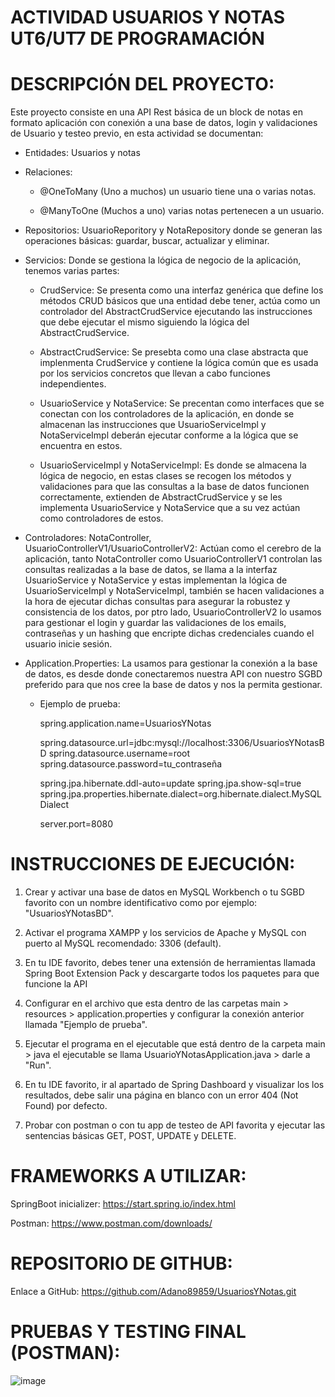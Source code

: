 # ACTIVIDAD USUARIOS Y NOTAS UT6/UT7 DE PROGRAMACIÓN

# DESCRIPCIÓN DEL PROYECTO:
Este proyecto consiste en una API Rest básica de un block de notas en formato aplicación con conexión a una base de datos, login y validaciones de Usuario y testeo previo, en esta actividad se documentan:

* Entidades: Usuarios y notas

* Relaciones: 
    - @OneToMany (Uno a muchos) un usuario tiene una o varias notas.

    - @ManyToOne (Muchos a uno) varias notas pertenecen a un usuario.

* Repositorios: UsuarioReporitory y NotaRepository donde se generan las operaciones básicas: guardar, buscar, actualizar y eliminar.

* Servicios: Donde se gestiona la lógica de negocio de la aplicación, tenemos varias partes:

    - CrudService: Se presenta como una interfaz genérica que define los métodos CRUD básicos que una entidad debe tener, actúa como un controlador del AbstractCrudService ejecutando las instrucciones que debe ejecutar el mismo siguiendo la lógica del AbstractCrudService.

    - AbstractCrudService: Se presebta como una clase abstracta que implenmenta CrudService y contiene la lógica común que es usada por los servicios concretos que llevan a cabo funciones independientes.

    - UsuarioService y NotaService: Se precentan como interfaces que se conectan con los controladores de la aplicación, en donde se almacenan las instrucciones que UsuarioServiceImpl y NotaServiceImpl deberán ejecutar conforme a la lógica que se encuentra en estos.

    - UsuarioServiceImpl y NotaServiceImpl: Es donde se almacena la lógica de negocio, en estas clases se recogen los métodos y validaciones para que las consultas a la base de datos funcionen correctamente, extienden de AbstractCrudService y se les implementa UsuarioService y NotaService que a su vez actúan como controladores de estos.

* Controladores: NotaController, UsuarioControllerV1/UsuarioControllerV2: Actúan como el cerebro de la aplicación, tanto NotaController como UsuarioControllerV1 controlan las consultas realizadas a la base de datos, se llama a la interfaz UsuarioService y NotaService y estas implementan la lógica de UsuarioServiceImpl y NotaServiceImpl, también se hacen validaciones a la hora de ejecutar dichas consultas para asegurar la robustez y consistencia de los datos, por ptro lado, UsuarioControllerV2 lo usamos para gestionar el login y guardar las validaciones de los emails, contraseñas y un hashing que encripte dichas credenciales cuando el usuario inicie sesión.

* Application.Properties: La usamos para gestionar la conexión a la base de datos, es desde donde conectaremos nuestra API con nuestro SGBD preferido para que nos cree la base de datos y nos la permita gestionar.

    - Ejemplo de prueba:

        spring.application.name=UsuariosYNotas
    
        spring.datasource.url=jdbc:mysql://localhost:3306/UsuariosYNotasBD
        spring.datasource.username=root
        spring.datasource.password=tu_contraseña
        
        spring.jpa.hibernate.ddl-auto=update
        spring.jpa.show-sql=true
        spring.jpa.properties.hibernate.dialect=org.hibernate.dialect.MySQLDialect
        
        server.port=8080

# INSTRUCCIONES DE EJECUCIÓN:

1. Crear y activar una base de datos en MySQL Workbench o tu SGBD favorito con un
   nombre identificativo como por ejemplo: "UsuariosYNotasBD".

2. Activar el programa XAMPP y los servicios de Apache y MySQL con puerto al
   MySQL recomendado: 3306 (default).

3. En tu IDE favorito, debes tener una extensión de herramientas llamada
   Spring Boot Extension Pack y descargarte todos los paquetes para que funcione
   la API

4. Configurar en el archivo que esta dentro de las carpetas main > resources >
   application.properties y configurar la conexión anterior llamada "Ejemplo de prueba".

5. Ejecutar el programa en el ejecutable que está dentro de la carpeta main > java
   el ejecutable se llama UsuarioYNotasApplication.java > darle a "Run".

6. En tu IDE favorito, ir al apartado de Spring Dashboard y visualizar los los resultados,
   debe salir una página en blanco con un error 404 (Not Found) por defecto.

7. Probar con postman o con tu app de testeo de API favorita y ejecutar las sentencias
   básicas GET, POST, UPDATE y DELETE.

# FRAMEWORKS A UTILIZAR:

SpringBoot inicializer: https://start.spring.io/index.html

Postman: https://www.postman.com/downloads/

# REPOSITORIO DE GITHUB:

Enlace a GitHub: https://github.com/Adano89859/UsuariosYNotas.git

# PRUEBAS Y TESTING FINAL (POSTMAN):

![image](https://github.com/user-attachments/assets/a246bd2f-746c-415f-bae6-a2405e11a8d4)













